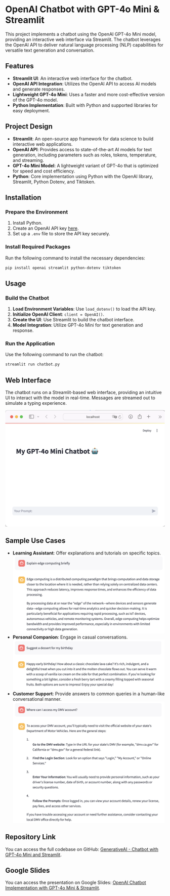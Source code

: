 # OpenAI Chatbot with GPT-4o Mini & Streamlit

This project implements a chatbot using the OpenAI GPT-4o Mini model, providing an interactive web interface via Streamlit. The chatbot leverages the OpenAI API to deliver natural language processing (NLP) capabilities for versatile text generation and conversation.

## Features
- **Streamlit UI**: An interactive web interface for the chatbot.
- **OpenAI API Integration**: Utilizes the OpenAI API to access AI models and generate responses.
- **Lightweight GPT-4o Mini**: Uses a faster and more cost-effective version of the GPT-4o model.
- **Python Implementation**: Built with Python and supported libraries for easy deployment.

## Project Design
- **Streamlit**: An open-source app framework for data science to build interactive web applications.
- **OpenAI API**: Provides access to state-of-the-art AI models for text generation, including parameters such as roles, tokens, temperature, and streaming.
- **GPT-4o Mini Model**: A lightweight variant of GPT-4o that is optimized for speed and cost efficiency.
- **Python**: Core implementation using Python with the OpenAI library, Streamlit, Python Dotenv, and Tiktoken.

## Installation

### Prepare the Environment
1. Install Python.
2. Create an OpenAI API key [here](https://platform.openai.com/api-keys).
3. Set up a `.env` file to store the API key securely.

### Install Required Packages
Run the following command to install the necessary dependencies:
```sh
pip install openai streamlit python-dotenv tiktoken
```

## Usage

### Build the Chatbot
1. **Load Environment Variables**: Use `load_dotenv()` to load the API key.
2. **Initialize OpenAI Client**: `client = OpenAI()`.
3. **Create the UI**: Use Streamlit to build the chatbot interface.
4. **Model Integration**: Utilize GPT-4o Mini for text generation and response.

### Run the Application
Use the following command to run the chatbot:
```sh
streamlit run chatbot.py
```

## Web Interface
The chatbot runs on a Streamlit-based web interface, providing an intuitive UI to interact with the model in real-time. Messages are streamed out to simulate a typing experience.

![Chatbot Interface](images/chatbot_interface.png)

## Sample Use Cases
- **Learning Assistant**: Offer explanations and tutorials on specific topics.
  ![Chatbot Interface](images/chatbot_use2.png)
- **Personal Companion**: Engage in casual conversations.
  ![Chatbot Interface](images/chatbot_use3.png)
- **Customer Support**: Provide answers to common queries in a human-like conversational manner.
  ![Chatbot Interface](images/chatbot_use1.png)

## Repository Link
You can access the full codebase on GitHub: [GenerativeAI - Chatbot with GPT-4o Mini and Streamlit](https://github.com/bigfishhhhhzoey/GenerativeAI/tree/main/Chatbot%20with%20got-4o-mini%20and%20Streamlit).

## Google Slides
You can access the presentation on Google Slides: [OpenAI Chatbot Implementation with GPT-4o Mini & Streamlit](https://docs.google.com/presentation/d/1nzKXdxTmdOcXTqsovh9xYfslPyJc6jG6hPX_xBCqUxw/edit?usp=sharing).
